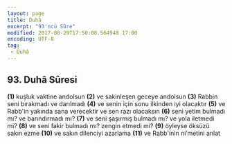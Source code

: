```yaml
---
layout: page
title: Duhâ
excerpt: "93'ncü Sûre"
modified: 2017-08-29T17:50:00.564948 17:00
encoding: UTF-8
tag: 
 - Duhâ
---
```


## 93. Duhâ Sûresi

**(1)** kuşluk vaktine andolsun
**(2)** ve sakinleşen geceye andolsun
**(3)** Rabbin seni bırakmadı ve darılmadı
**(4)** ve senin için sonu ilkinden iyi olacaktır
**(5)** ve Rabb'in yakında sana verecektir ve sen razı olacaksın
**(6)** seni yetim bulmadı mı? ve barındırmadı mı?
**(7)** ve seni şaşırmış bulmadı mı? ve yola iletmedi mi?
**(8)** ve seni fakir bulmadı mı? zengin etmedi mi?
**(9)** öyleyse öksüzü sakın ezme
**(10)** ve sakın dilenciyi azarlama
**(11)** ve Rabb'inin ni’metini anlat
